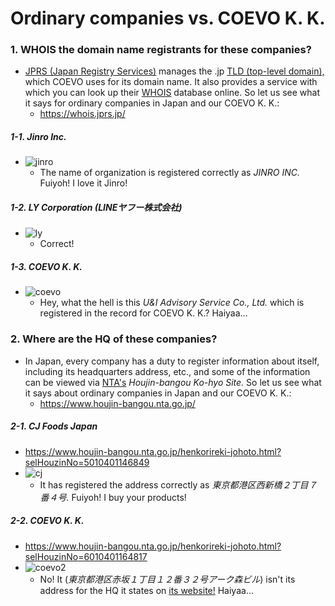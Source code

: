 # Ordinary companies vs. COEVO K. K. 

### 1. WHOIS the domain name registrants for these companies? 
- [JPRS (Japan Registry Services)](https://en.wikipedia.org/wiki/Japan_Registry_Services) manages the .jp [TLD (top-level domain),](https://en.wikipedia.org/wiki/Top-level_domain) which COEVO uses for its domain name.  It also provides a service with which you can look up their [WHOIS](https://en.wikipedia.org/wiki/WHOIS) database online.  So let us see what it says for ordinary companies in Japan and our COEVO K. K.:
  - https://whois.jprs.jp/

##### 1-1. Jinro Inc. 
- ![jinro](jinro.png)
  - The name of organization is registered correctly as *JINRO INC.*  Fuiyoh!  I love it Jinro!  

##### 1-2. LY Corporation (LINEヤフー株式会社) 
- ![ly](ly.png)
  - Correct!  

##### 1-3. COEVO K. K. 
- ![coevo](coevo.png)
  - Hey, what the hell is this *U&I Advisory Service Co., Ltd.* which is registered in the record for COEVO K. K.?  Haiyaa...  

### 2. Where are the HQ of these companies? 
- In Japan, every company has a duty to register information about itself, including its headquarters address, etc., and some of the information can be viewed via [NTA's](https://en.wikipedia.org/wiki/National_Tax_Agency) *Houjin-bangou Ko-hyo Site.*  So let us see what it says about ordinary companies in Japan and our COEVO K. K.:
  - https://www.houjin-bangou.nta.go.jp/

##### 2-1. CJ Foods Japan 
- https://www.houjin-bangou.nta.go.jp/henkorireki-johoto.html?selHouzinNo=5010401146849
- ![cj](cj.png)
  - It has registered the address correctly as *東京都港区西新橋２丁目７番４号.*  Fuiyoh!  I buy your products!

##### 2-2. COEVO K. K. 
- https://www.houjin-bangou.nta.go.jp/henkorireki-johoto.html?selHouzinNo=6010401164817
- ![coevo2](coevo2.png)
  - No!  It (*東京都港区赤坂１丁目１２番３２号アーク森ビル*) isn't its address for the HQ it states on [its website!](https://www.coevo.co.jp/)  Haiyaa...  
